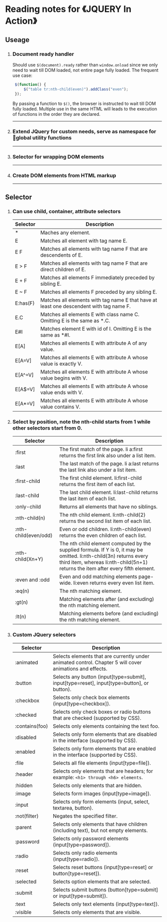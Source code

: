 # **Reading notes for 《JQUERY In Action》**    
## **Useage**    
1. ### **Document ready handler**    
   Should use ````$(document).ready```` rather than ````window.onload```` since we only need to wait till DOM loaded, not entire page fully loaded. The frequent use case:     
   ```js
    $(function() {
        $("table tr:nth-child(even)").addClass("even");
    });
   ```
   By passing a function to ````$()````, the browser is instructed to wait till DOM fully loaded. Multiple use in the same HTML will leads to the execution of functions in the order they are declared.    
   ***
2. ### **Extend JQuery for custom needs, serve as namespace for global utility functions**    
    ***
3. ### **Selector for wrapping DOM elements**    
   ***
4. ### **Create DOM elements from HTML markup**
   ***
## **Selector**
1. ### **Can use child, container, attribute selectors**    
   Selector | Description
   --- | ---
   * | Maches any element.
   E | Matches all element with tag name E.
   E F | Matches all elements with tag name F that are descendents of E.
   E > F | Matches all elements with tag name F that are direct children of E.
   E + F | Matches all elements F immediately preceded by sibling E.
   E ~ F | Matches all elements F preceded by any sibling E.
   E:has(F) | Matches all elements with tag name E that have at least one descendent with tag name F.
   E.C | Matches all elements E with class name C. Omitting E is the same as *.C.
   E#I | Matches element E with id of I. Omitting E is the same as *#I.
   E[A] | Matches all elements E with attribute A of any value.
   E[A=V] | Matches all elements E with attribute A whose value is exactly V.
   E[A^=V] | Matches all elements E with attribute A whose value begins with V.
   E[A$=V] | Matches all elements E with attribute A whose value ends with V.
   E[A*=V] | Matches all elements E with attribute A whose value contains V.
2. ### **Select by position, note the nth-child starts from 1 while other selectors start from 0.**  
   Selector | Description
   --- | ---
   :first | The first match of the page. li a:first returns the first link also under a list item.
   :last | The last match of the page. li a:last returns the last link also under a list item.
   :first-child | The first child element. li:first-child returns the first item of each list.
   :last-child | The last child element. li:last-child returns the last item of each list.
   :only-child | Returns all elements that have no siblings.
   :nth-child(n) | The nth child element. li:nth-child(2) returns the second list item of each list.
   :nth-child(even/odd) | Even or odd children. li:nth-child(even) returns the even children of each list.
   :nth-child(Xn+Y) | The nth child element computed by the supplied formula. If Y is 0, it may be omitted. li:nth-child(3n) returns every third item, whereas li:nth-child(5n+1) returns the item after every fifth element.
   :even and :odd | Even and odd matching elements page-wide. li:even returns every even list item.
   :eq(n) | The nth matching element.
   :gt(n) | Matching elements after (and excluding) the nth matching element.
   :lt(n) | Matching elements before (and excluding) the nth matching element.
3. ### **Custom JQuery selectors**
   Selector | Description
   --- | ---
   :animated |   Selects elements that are currently under animated control. Chapter 5 will cover animations and effects.
   :button | Selects any button (input[type=submit], input[type=reset], input[type=button], or button).
   :checkbox | Selects only check box elements (input[type=checkbox]).
   :checked | Selects only check boxes or radio buttons that are checked (supported by CSS).
   :contains(foo) | Selects only elements containing the text foo.
   :disabled | Selects only form elements that are disabled in the interface (supported by CSS).
   :enabled  | Selects only form elements that are enabled in the interface (supported by CSS).
   :file | Selects all file elements (input[type=file]).
   :header | Selects only elements that are headers; for example: ````<h1> through <h6> elements````.
   :hidden | Selects only elements that are hidden.
   :image | Selects form images (input[type=image]).
   :input | Selects only form elements (input, select, textarea, button).
   :not(filter) | Negates the specified filter.
   :parent | Selects only elements that have children (including text), but not empty elements.
   :password | Selects only password elements (input[type=password]).
   :radio | Selects only radio elements (input[type=radio]).
   :reset | Selects reset buttons (input[type=reset] or button[type=reset]).
   :selected | Selects option elements that are selected.
   :submit | Selects submit buttons (button[type=submit] or input[type=submit]).
   :text | Selects only text elements (input[type=text]).
   :visible | Selects only elements that are visible.
   